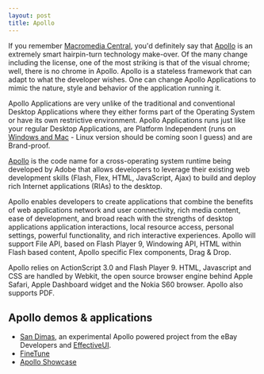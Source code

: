 ```yaml
---
layout: post
title: Apollo
---
```


If you remember <a href="http://www.adobe.com/products/central/">Macromedia Central</a>, you'd definitely say that <a href="http://labs.adobe.com/technologies/apollo/">Apollo</a> is an extremely smart hairpin-turn technology make-over. Of the many change including the license, one of the most striking is that of the visual chrome; well, there is no chrome in Apollo. Apollo is a stateless framework that can adapt to what the developer wishes. One can change Apollo Applications to mimic the nature, style and behavior of the application running it.

Apollo Applications are very unlike of the traditional and conventional Desktop Applications where they either forms part of the Operating System or have its own restrictive environment. Apollo Applications runs just like your regular Desktop Applications, are Platform Independent (runs on <a href="http://labs.adobe.com/downloads/apolloruntime.html">Windows and Mac</a> - Linux version should be coming soon I guess) and are Brand-proof.

<a href="http://labs.adobe.com/technologies/apollo/">Apollo</a> is the code name for a cross-operating system runtime being developed by Adobe that allows developers to leverage their existing web development skills (Flash, Flex, HTML, JavaScript, Ajax) to build and deploy rich Internet applications (RIAs) to the desktop.

Apollo enables developers to create applications that combine the benefits of web applications network and user connectivity, rich media content, ease of development, and broad reach with the strengths of desktop applications application interactions, local resource access, personal settings, powerful functionality, and rich interactive experiences. Apollo will support File API, based on Flash Player 9, Windowing API, HTML within Flash based content, Apollo specific Flex components, Drag & Drop.

Apollo relies on ActionScript 3.0 and Flash Player 9. HTML, Javascript and CSS are handled by Webkit, the open source browser engine behind Apple Safari, Apple Dashboard widget and the Nokia S60 browser. Apollo also supports PDF.

## Apollo demos & applications

- <a href="http://www.adobe.com/devnet/videos/apollo_demo07/">San Dimas</a>, an experimental Apollo powered project from the eBay Developers and <a href="http://www.effectiveui.com/">EffectiveUI</a>.
- <a href="http://www.finetune.com/">FineTune</a>
- <a href="http://labs.adobe.com/showcase/apollo/">Apollo Showcase</a>